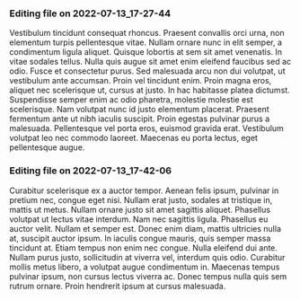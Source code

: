 

### Editing file on 2022-07-13_17-27-44

Vestibulum tincidunt consequat rhoncus. Praesent convallis orci urna, non elementum turpis pellentesque vitae. Nullam ornare nunc in elit semper, a condimentum ligula aliquet. Quisque lobortis at sem sit amet venenatis. In vitae sodales tellus. Nulla quis augue sit amet enim eleifend faucibus sed ac odio. Fusce et consectetur purus. Sed malesuada arcu non dui volutpat, ut vestibulum ante accumsan. Proin vel tincidunt enim.
Proin magna eros, aliquet nec scelerisque ut, cursus at justo. In hac habitasse platea dictumst. Suspendisse semper enim ac odio pharetra, molestie molestie est scelerisque. Nam volutpat nunc id justo elementum placerat. Praesent fermentum ante ut nibh iaculis suscipit. Proin egestas pulvinar purus a malesuada. Pellentesque vel porta eros, euismod gravida erat. Vestibulum volutpat leo nec commodo laoreet. Maecenas eu porta lectus, eget pellentesque augue.




### Editing file on 2022-07-13_17-42-06

Curabitur scelerisque ex a auctor tempor. Aenean felis ipsum, pulvinar in pretium nec, congue eget nisi. Nullam erat justo, sodales at tristique in, mattis ut metus. Nullam ornare justo sit amet sagittis aliquet. Phasellus volutpat ut lectus vitae interdum. Nam nec sagittis ligula. Phasellus eu auctor velit.
Nullam et semper est. Donec enim diam, mattis ultricies nulla at, suscipit auctor ipsum. In iaculis congue mauris, quis semper massa tincidunt at. Etiam tempus non enim nec congue. Nulla eleifend dui ante. Nullam purus justo, sollicitudin at viverra vel, interdum quis odio. Curabitur mollis metus libero, a volutpat augue condimentum in. Maecenas tempus pulvinar ipsum, non cursus lectus viverra ac. Donec tempus nulla quis sem rutrum ornare. Proin hendrerit ipsum at cursus malesuada.


